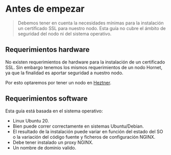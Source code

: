 # Antes de empezar
> Debemos tener en cuenta la necesidades mínimas para la instalación un certificado SSL para nuestro nodo.
> Esta guía no cubre el ámbito de seguridad del nodo ni del sistema operativo.

## Requerimientos hardware

No existen requerimientos de hardware para la instalación de un certificado SSL.
Sin embargo tenemos los mismos requerimientos de un nodo Hornet, ya que la finalidad es aportar seguridad a nuestro nodo.

Por esto optaremos por tener un nodo en [Heztner](https://www.hetzner.com).

## Requerimientos software

Esta guía está basada en el sistema operativo:
- Linux Ubuntu 20.
- Bien puede correr correctamente en sistemas Ubuntu/Debian.
- El resultado de la instalación puede variar en función del estado del SO o la variación del código fuente y ficheros de configuración NGINX.
- Debe tener instalado un proxy NGINX.
- Un nombre de dominio valido.